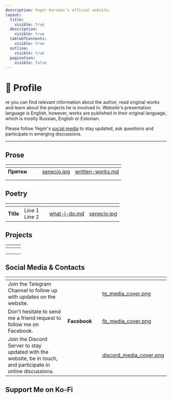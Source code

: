 ```yaml
---
description: Yegór Karimov's official website.
layout:
  title:
    visible: true
  description:
    visible: true
  tableOfContents:
    visible: true
  outline:
    visible: true
  pagination:
    visible: false
---
```


# 👋 Profile

re you can find relevant information about the author, read original works and learn about the projects he is involved in. Website's presentation language is English, however, works are published in their original language, which is mostly Russian, English or Estonian.

Please follow Yegór's [social media](./#social-media) to stay updated, ask questions and participate in emerging discussions.

***

## Prose

<table data-card-size="large" data-view="cards"><thead><tr><th></th><th></th><th></th><th data-hidden data-card-cover data-type="files"></th><th data-hidden data-card-target data-type="content-ref"></th></tr></thead><tbody><tr><td><strong>Прятки</strong></td><td></td><td></td><td><a href=".gitbook/assets/senecio.jpg">senecio.jpg</a></td><td><a href="prose/written-works.md">written-works.md</a></td></tr><tr><td></td><td></td><td></td><td></td><td></td></tr><tr><td></td><td></td><td></td><td></td><td></td></tr></tbody></table>

## Poetry

<table data-view="cards"><thead><tr><th></th><th></th><th></th><th data-hidden data-card-target data-type="content-ref"></th><th data-hidden data-card-cover data-type="files"></th></tr></thead><tbody><tr><td><strong>Title</strong></td><td>Line 1<br>Line 2<br></td><td></td><td><a href="overview/what-i-do.md">what-i-do.md</a></td><td><a href=".gitbook/assets/senecio.jpg">senecio.jpg</a></td></tr></tbody></table>

## Projects

<table data-view="cards"><thead><tr><th></th><th></th><th></th></tr></thead><tbody><tr><td></td><td></td><td></td></tr><tr><td></td><td></td><td></td></tr><tr><td></td><td></td><td></td></tr></tbody></table>

## Social Media & Contacts

<table data-view="cards"><thead><tr><th></th><th data-hidden></th><th data-hidden></th><th data-hidden data-card-cover data-type="files"></th></tr></thead><tbody><tr><td>Join the Telegram Channel to follow up with updates on the website.</td><td></td><td></td><td><a href=".gitbook/assets/tg_media_cover.png">tg_media_cover.png</a></td></tr><tr><td>Don't hesitate to send me a friend request to follow me on Facebook.</td><td><strong>Facebook</strong></td><td></td><td><a href=".gitbook/assets/fb_media_cover.png">fb_media_cover.png</a></td></tr><tr><td>Join the Discord Server to stay updated with the website, be in touch, and participate in online discussions.</td><td></td><td></td><td><a href=".gitbook/assets/discord_media_cover.png">discord_media_cover.png</a></td></tr></tbody></table>

## Support Me on Ko-Fi
